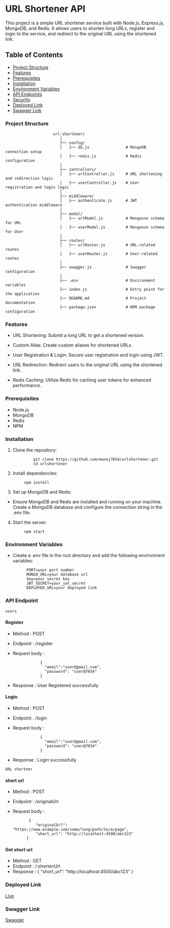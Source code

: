 # URL Shortener API

This project is a simple URL shortener service built with Node.js, Express.js, MongoDB, and Redis. It allows users to shorten long URLs, register and login to the service, and redirect to the original URL using the shortened link.




## Table of Contents
- [Project Structure](#project-structure)
- [Features](#features)
- [Prerequisites](#prerequistes)
- [Installation](#installation)
- [Environment Variables](#environment-variables)
- [API Endpoints](#api-endpoint)
- [Security](#security)
- [Deployed Link](#deployed-link)
- [Swagger Link](#swagger-link)

### Project Structure

                         url-shortener/
                            │
                            ├── config/
                            │   ├── db.js                # MongoDB connection setup
                            │   ├── redis.js             # Redis configuration
                            │
                            ├── controllers/
                            │   ├── urlController.js     # URL shortening and redirection logic
                            │   ├── userController.js    # User registration and login logic
                            │
                            ├── middleware/
                            │   ├── authenticate.js      # JWT authentication middleware
                            │
                            ├── modal/
                            │   ├── urlModel.js          # Mongoose schema for URL
                            │   ├── userModel.js         # Mongoose schema for User
                            │
                            ├── routes/
                            │   ├── urlRouter.js         # URL-related routes
                            │   ├── userRouter.js        # User-related routes
                            │
                            ├── swagger.js               # Swagger configuration
                            │
                            ├── .env                     # Environment variables
                            ├── index.js                 # Entry point for the application
                            ├── README.md                # Project documentation
                            ├── package.json             # NPM package configuration


### Features

- URL Shortening: Submit a long URL to get a shortened version.

- Custom Alias: Create custom aliases for shortened URLs.

- User Registration & Login: Secure user registration and login using JWT.

- URL Redirection: Redirect users to the original URL using the shortened link.

- Redis Caching: Utilize Redis for caching user tokens for enhanced performance.


### Prerequisites
- Node.js 
- MongoDB
- Redis
- NPM 

### Installation

1. Clone the repository:

                git clone https://github.com/manoj7654/urlshortener.git
                cd urlshortener

2. Install dependencies:

            npm install

3. Set up MongoDB and Redis:

- Ensure MongoDB and Redis are installed and running on your machine.
Create a MongoDB database and configure the connection string in the .env file.

4. Start the server:

            npm start

### Environment Variables

- Create a .env file in the root directory and add the following environment variables:


            PORT=your port number
            MONGO_URL=your database url
            key=your secret key
            JWT_SECRET=your_jwt_secret
            DEPLOYED_URL=your deployed link


### API Endpoint

`users`

#### Register

- Method : POST
- Endpoint : /register
- Request body :

                  
                  {
                    "email":"user@gmail.com",
                    "password": "user@7654"
                  }

- Response : User Registered successfully

#### Login


- Method : POST
- Endpoint : /login
- Request body :

                  
                  {
                    "email":"user@gmail.com",
                    "password": "user@7654"
                  }

- Response : Login successfully

`URL shortner`

#### short url

- Method : POST
- Endpoint : /originalUrl
- Request body :

             {
                "originalUrl": "https://www.example.com/some/long/path/to/a/page",
                "short_url": "http://localhost:4500/abc123"
            }


#### Get short url

- Method : GET
- Endpoint : /:shortenUrl
- Response : 
                   {
                    "short_url": "http://localhost:4500/abc123"
                   }


### Deployed Link
[Live](https://urlshortener-qxju.onrender.com/)


### Swagger Link
[Swagger](https://urlshortener-qxju.onrender.com/api/api-docs)